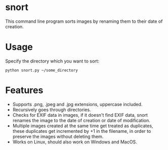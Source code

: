 # snort
This command line program sorts images by renaming them to their date of creation.

# Usage
Specify the directory which you want to sort:
```
python snort.py ~/some_directory
```
# Features
* Supports .png, .jpeg and .jpg extensions, uppercase included.
* Recursively goes through directories.
* Checks for EXIF data in images, if it doesn't find EXIF data, snort renames the image to the date of creation or date of modification.
* Multiple images created at the same time get treated as duplicates, these duplicates get incremented by +1 in the filename, in order to preserve the images without deleting them.
* Works on Linux, should also work on Windows and MacOS.
